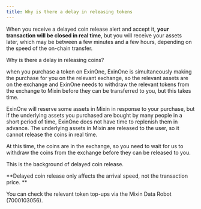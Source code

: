 ```yaml
---
title: Why is there a delay in releasing tokens
---
```




When you receive a delayed coin release alert and accept it, **your transaction will be closed in real time**, but you will receive your assets later, which may be between a few minutes and a few hours, depending on the speed of the on-chain transfer.

Why is there a delay in releasing coins?

 when you purchase a token on ExinOne, ExinOne is simultaneously making the purchase for you on the relevant exchange, so the relevant assets are on the exchange and ExinOne needs to withdraw the relevant tokens from the exchange to Mixin before they can be transferred to you, but this takes time.

ExinOne will reserve some assets in Mixin in response to your purchase, but if the underlying assets you purchased are bought by many people in a short period of time, ExinOne does not have time to replenish them in advance. The underlying assets in Mixin are released to the user, so it cannot release the coins in real time. 

At this time, the coins are in the exchange, so you need to wait for us to withdraw the coins from the exchange before they can be released to you.

This is the background of delayed coin release.

**Delayed coin release only affects the arrival speed, not the transaction price. **

You can check the relevant token top-ups via the Mixin Data Robot (7000103056).
